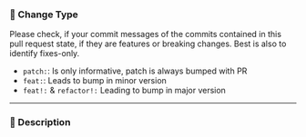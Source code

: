 <!-- Delete the first part before closing this PR -->
### 🔧 Change Type

Please check, if your commit messages of the commits contained in this pull request state, if they are features or breaking changes. 
Best is also to identify fixes-only.

- ``patch:``: Is only informative, patch is always bumped with PR
- ``feat:``: Leads to bump in minor version
- ``feat!:`` & ``refactor!:`` Leading to bump in major version


<!-- Delete the first part before closing this PR -->
---

### 📝 Description

<!-- Briefly describe what this PR does and why -->
